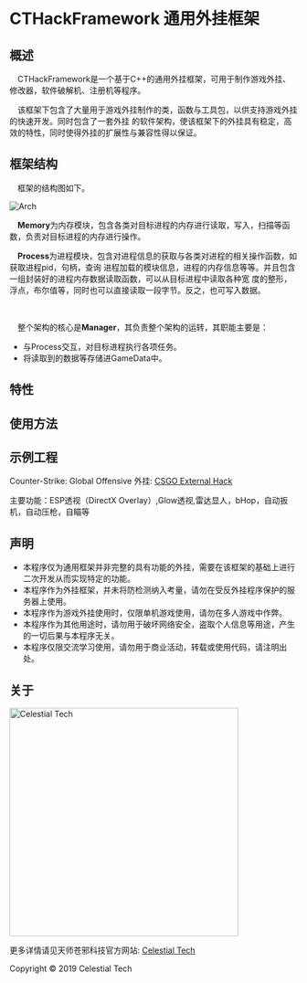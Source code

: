 <h1>CTHackFramework 通用外挂框架</h1>

<h2>概述</h2>
    <p>
        &emsp;CTHackFramework是一个基于C++的通用外挂框架，可用于制作游戏外挂、修改器，软件破解机、注册机等程序。
    </p>
    <p>
        &emsp;该框架下包含了大量用于游戏外挂制作的类，函数与工具包，以供支持游戏外挂的快速开发。同时包含了一套外挂
        的软件架构，使该框架下的外挂具有稳定，高效的特性，同时使得外挂的扩展性与兼容性得以保证。
    </p>
        
<h2>框架结构</h2>
	<p>&emsp;框架的结构图如下。</p>
        <img src="https://github.com/CelestialTS/CTHackFramework/blob/master/res/arch.png" alt="Arch">
    <p>
        &emsp;<b>Memory</b>为内存模块，包含各类对目标进程的内存进行读取，写入，扫描等函数，负责对目标进程的内存进行操作。
    </p>
    <p>
        &emsp;<b>Process</b>为进程模块，包含对进程信息的获取与各类对进程的相关操作函数，如获取进程pid，句柄，查询
        进程加载的模块信息，进程的内存信息等等。并且包含一组封装好的进程内存数据读取函数，可以从目标进程中读取各种宽
        度的整形，浮点，布尔值等，同时也可以直接读取一段字节。反之，也可写入数据。
    </p>
    <p>
        &emsp;<b></b>
    </p>
    <p>
        &emsp;整个架构的核心是<b>Manager</b>，其负责整个架构的运转，其职能主要是：
        <ul>
            <li>与Process交互，对目标进程执行各项任务。</li>
            <li>将读取到的数据等存储进GameData中。</li>
        </ul>
    </p>
<h2>特性</h2>
<h2>使用方法</h2>
<h2>示例工程</h2>
    <p>Counter-Strike: Global Offensive 外挂: <a href="https://github.com/CelestialTS/CSGO">CSGO External Hack</a></p>
    <p>主要功能：ESP透视（DirectX Overlay）,Glow透视,雷达显人，bHop，自动扳机，自动压枪，自瞄等</p>
<h2>声明</h2>
    <p>
        <ul>
            <li>本程序仅为通用框架并非完整的具有功能的外挂，需要在该框架的基础上进行二次开发从而实现特定的功能。</li>
            <li>本程序作为外挂框架，并未将防检测纳入考量，请勿在受反外挂程序保护的服务器上使用。</li>
            <li>本程序作为游戏外挂使用时，仅限单机游戏使用，请勿在多人游戏中作弊。</li>
            <li>本程序作为其他用途时，请勿用于破坏网络安全，盗取个人信息等用途，产生的一切后果与本程序无关。</li>
            <li>本程序仅限交流学习使用，请勿用于商业活动，转载或使用代码，请注明出处。</li>
        </ul>  
    </p>
<h2>关于</h2>
    <img src="https://github.com/CelestialTS/CTHackFramework/blob/master/res/logo.png" alt="Celestial Tech" width=400 height="=100">
    <p>更多详情请见天师苍邪科技官方网站: <a href="http://www.tianshicangxie.com">Celestial Tech</a></p>
    <p>Copyright © 2019 Celestial Tech</p>
